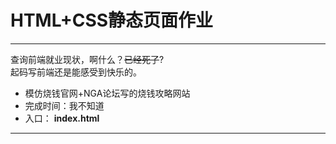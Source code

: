 # HTML+CSS静态页面作业
***
查询前端就业现状，啊什么？~~已经死了~~?<br>
起码写前端还是能感受到快乐的。
+ 模仿烧钱官网+NGA论坛写的烧钱攻略网站
+ 完成时间：我不知道
+ 入口： **index.html**
***
